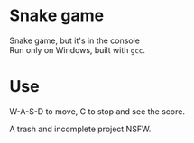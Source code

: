 # Snake game

Snake game, but it's in the console <br>
Run only on Windows, built with `gcc`. <br>

# Use

W-A-S-D to move, C to stop and see the score.<br>

A trash and incomplete project NSFW.
